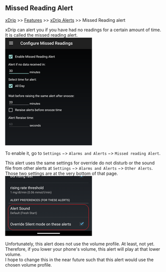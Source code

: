 ## Missed Reading Alert
[xDrip](../../README.md) >> [Features](../Features_page.md) >> [xDrip Alerts](../Alerts_page.md) >> Missed Reading alert  
  
xDrip can alert you if you have had no readings for a certain amount of time.  It is called the missed reading alert.  
![](./images/MissedReadingsAlert.png)  
  
To enable it, go to `Settings` &#8722;> `Alarms and Alerts` &#8722;> `Missed reading Alert`.  
  
This alert uses the same settings for override do not disturb or the sound file from other alerts at `Settings` &#8722;> `Alarms and Alerts` &#8722;> `Other Alerts`.  Those two settings are at the very bottom of that page.  
![](./images/OtherAlertsDND.png)  
  
Unfortunately, this alert does not use the volume profile.  At least, not yet.  Therefore, if you lower your phone's volume, this alert will play at that lower volume.  
I hope to change this in the near future such that this alert would use the chosen volume profile.  

  
